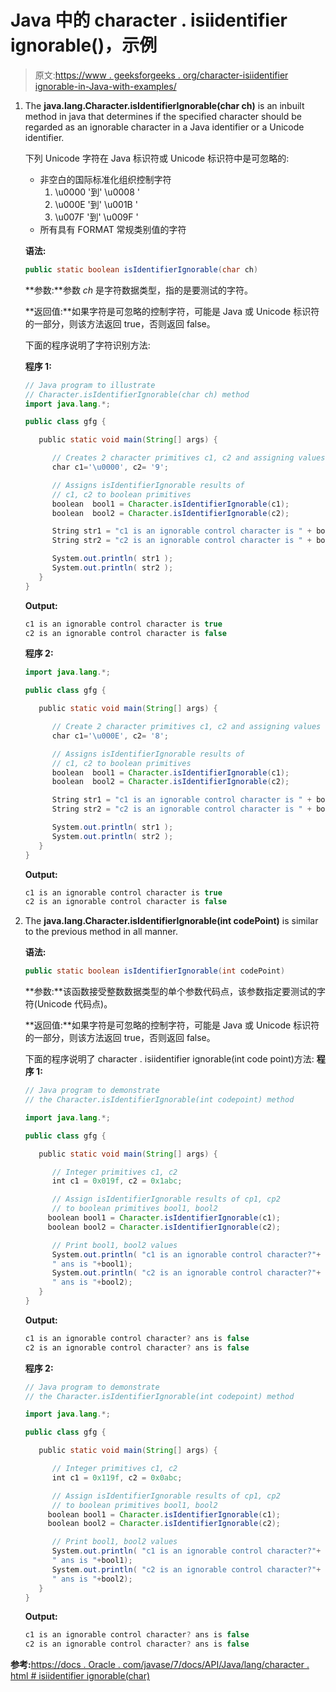 # Java 中的 character . isiidentifier ignorable()，示例

> 原文:[https://www . geeksforgeeks . org/character-isiidentifier ignorable-in-Java-with-examples/](https://www.geeksforgeeks.org/character-isidentifierignorable-in-java-with-examples/)

1.  The **java.lang.Character.isIdentifierIgnorable(char ch)** is an inbuilt method in java that determines if the specified character should be regarded as an ignorable character in a Java identifier or a Unicode identifier.

    下列 Unicode 字符在 Java 标识符或 Unicode 标识符中是可忽略的:

    *   非空白的国际标准化组织控制字符
        1.  \u0000 '到' \u0008 '
        2.  \u000E '到' \u001B '
        3.  \u007F '到' \u009F '
    *   所有具有 FORMAT 常规类别值的字符

    **语法:**

    ```java
    public static boolean isIdentifierIgnorable(char ch)
    ```

    **参数:**参数 *ch* 是字符数据类型，指的是要测试的字符。

    **返回值:**如果字符是可忽略的控制字符，可能是 Java 或 Unicode 标识符的一部分，则该方法返回 true，否则返回 false。

    下面的程序说明了字符识别方法:

    **程序 1:**

    ```java
    // Java program to illustrate
    // Character.isIdentifierIgnorable(char ch) method
    import java.lang.*;

    public class gfg {

       public static void main(String[] args) {

          // Creates 2 character primitives c1, c2 and assigning values
          char c1='\u0000', c2= '9';

          // Assigns isIdentifierIgnorable results of 
          // c1, c2 to boolean primitives
          boolean  bool1 = Character.isIdentifierIgnorable(c1);
          boolean  bool2 = Character.isIdentifierIgnorable(c2);

          String str1 = "c1 is an ignorable control character is " + bool1;
          String str2 = "c2 is an ignorable control character is " + bool2;

          System.out.println( str1 );
          System.out.println( str2 );
       }
    }
    ```

    **Output:**

    ```java
    c1 is an ignorable control character is true
    c2 is an ignorable control character is false

    ```

    **程序 2:**

    ```java
    import java.lang.*;

    public class gfg {

       public static void main(String[] args) {

          // Create 2 character primitives c1, c2 and assigning values
          char c1='\u000E', c2= '8';

          // Assigns isIdentifierIgnorable results of 
          // c1, c2 to boolean primitives
          boolean  bool1 = Character.isIdentifierIgnorable(c1);
          boolean  bool2 = Character.isIdentifierIgnorable(c2);

          String str1 = "c1 is an ignorable control character is " + bool1;
          String str2 = "c2 is an ignorable control character is " + bool2;

          System.out.println( str1 );
          System.out.println( str2 );
       }
    }
    ```

    **Output:**

    ```java
    c1 is an ignorable control character is true
    c2 is an ignorable control character is false

    ```

2.  The **java.lang.Character.isIdentifierIgnorable(int codePoint)** is similar to the previous method in all manner.

    **语法:**

    ```java
    public static boolean isIdentifierIgnorable(int codePoint)

    ```

    **参数:**该函数接受整数数据类型的单个参数代码点，该参数指定要测试的字符(Unicode 代码点)。

    **返回值:**如果字符是可忽略的控制字符，可能是 Java 或 Unicode 标识符的一部分，则该方法返回 true，否则返回 false。

    下面的程序说明了 character . isiidentifier ignorable(int code point)方法:
    **程序 1:**

    ```java
    // Java program to demonstrate 
    // the Character.isIdentifierIgnorable(int codepoint) method

    import java.lang.*;

    public class gfg {

       public static void main(String[] args) {

          // Integer primitives c1, c2
          int c1 = 0x019f, c2 = 0x1abc;

          // Assign isIdentifierIgnorable results of cp1, cp2
          // to boolean primitives bool1, bool2
         boolean bool1 = Character.isIdentifierIgnorable(c1);
         boolean bool2 = Character.isIdentifierIgnorable(c2);

          // Print bool1, bool2 values
          System.out.println( "c1 is an ignorable control character?"+
          " ans is "+bool1);
          System.out.println( "c2 is an ignorable control character?"+
          " ans is "+bool2);
       }
    }
    ```

    **Output:**

    ```java
    c1 is an ignorable control character? ans is false
    c2 is an ignorable control character? ans is false

    ```

    **程序 2:**

    ```java
    // Java program to demonstrate 
    // the Character.isIdentifierIgnorable(int codepoint) method

    import java.lang.*;

    public class gfg {

       public static void main(String[] args) {

          // Integer primitives c1, c2
          int c1 = 0x119f, c2 = 0x0abc;

          // Assign isIdentifierIgnorable results of cp1, cp2
          // to boolean primitives bool1, bool2
         boolean bool1 = Character.isIdentifierIgnorable(c1);
         boolean bool2 = Character.isIdentifierIgnorable(c2);

          // Print bool1, bool2 values
          System.out.println( "c1 is an ignorable control character?"+
          " ans is "+bool1);
          System.out.println( "c2 is an ignorable control character?"+
          " ans is "+bool2);
       }
    }
    ```

    **Output:**

    ```java
    c1 is an ignorable control character? ans is false
    c2 is an ignorable control character? ans is false

    ```

**参考:**[https://docs . Oracle . com/javase/7/docs/API/Java/lang/character . html # isiidentifier ignorable(char)](https://docs.oracle.com/javase/7/docs/api/java/lang/Character.html#isIdentifierIgnorable(char))
